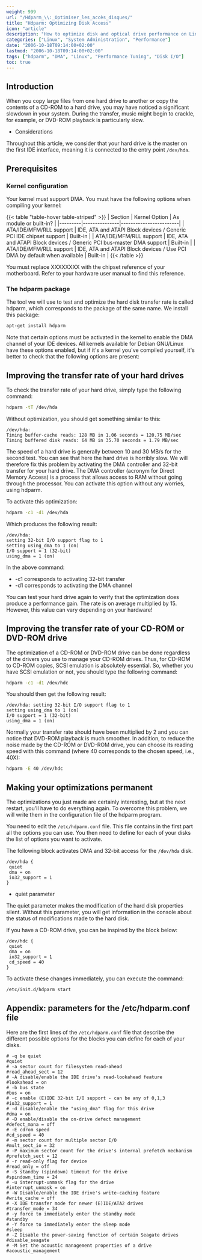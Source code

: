 ```yaml
---
weight: 999
url: "/Hdparm_\\:_Optimiser_les_accès_disques/"
title: "Hdparm: Optimizing Disk Access"
icon: "article"
description: "How to optimize disk and optical drive performance on Linux systems using hdparm utility."
categories: ["Linux", "System Administration", "Performance"]
date: "2006-10-18T09:14:00+02:00"
lastmod: "2006-10-18T09:14:00+02:00"
tags: ["hdparm", "DMA", "Linux", "Performance Tuning", "Disk I/O"]
toc: true
---
```


## Introduction

When you copy large files from one hard drive to another or copy the contents of a CD-ROM to a hard drive, you may have noticed a significant slowdown in your system. During the transfer, music might begin to crackle, for example, or DVD-ROM playback is particularly slow.

* Considerations

Throughout this article, we consider that your hard drive is the master on the first IDE interface, meaning it is connected to the entry point `/dev/hda`.

## Prerequisites

### Kernel configuration

Your kernel must support DMA. You must have the following options when compiling your kernel:

{{< table "table-hover table-striped" >}}
| Section | Kernel Option | As module or built-in? |
|---------|---------------|------------------------|
| ATA/IDE/MFM/RLL support | IDE, ATA and ATAPI Block devices / Generic PCI IDE chipset support | Built-in |
| ATA/IDE/MFM/RLL support | IDE, ATA and ATAPI Block devices / Generic PCI bus-master DMA support | Built-in |
| ATA/IDE/MFM/RLL support | IDE, ATA and ATAPI Block devices / Use PCI DMA by default when available | Built-in |
{{< /table >}}

You must replace XXXXXXXX with the chipset reference of your motherboard. Refer to your hardware user manual to find this reference.

### The hdparm package

The tool we will use to test and optimize the hard disk transfer rate is called hdparm, which corresponds to the package of the same name. We install this package:

```bash
apt-get install hdparm
```

Note that certain options must be activated in the kernel to enable the DMA channel of your IDE devices. All kernels available for Debian GNU/Linux have these options enabled, but if it's a kernel you've compiled yourself, it's better to check that the following options are present:

## Improving the transfer rate of your hard drives

To check the transfer rate of your hard drive, simply type the following command:

```bash
hdparm -tT /dev/hda
```

Without optimization, you should get something similar to this:

```
/dev/hda:
Timing buffer-cache reads: 128 MB in 1.06 seconds = 120.75 MB/sec
Timing buffered disk reads: 64 MB in 35.70 seconds = 1.79 MB/sec
```

The speed of a hard drive is generally between 10 and 30 MB/s for the second test. You can see that here the hard drive is horribly slow. We will therefore fix this problem by activating the DMA controller and 32-bit transfer for your hard drive. The DMA controller (acronym for Direct Memory Access) is a process that allows access to RAM without going through the processor. You can activate this option without any worries, using hdparm.

To activate this optimization:

```bash
hdparm -c1 -d1 /dev/hda
```

Which produces the following result:

```
/dev/hda:
setting 32-bit I/O support flag to 1
setting using_dma to 1 (on)
I/O support = 1 (32-bit)
using_dma = 1 (on)
```

In the above command:
* -c1 corresponds to activating 32-bit transfer
* -d1 corresponds to activating the DMA channel

You can test your hard drive again to verify that the optimization does produce a performance gain. The rate is on average multiplied by 15. However, this value can vary depending on your hardware!

## Improving the transfer rate of your CD-ROM or DVD-ROM drive

The optimization of a CD-ROM or DVD-ROM drive can be done regardless of the drivers you use to manage your CD-ROM drives. Thus, for CD-ROM to CD-ROM copies, SCSI emulation is absolutely essential. So, whether you have SCSI emulation or not, you should type the following command:

```bash
hdparm -c1 -d1 /dev/hdc
```

You should then get the following result:

```
/dev/hda: setting 32-bit I/O support flag to 1
setting using_dma to 1 (on)
I/O support = 1 (32-bit)
using_dma = 1 (on)
```

Normally your transfer rate should have been multiplied by 2 and you can notice that DVD-ROM playback is much smoother. In addition, to reduce the noise made by the CD-ROM or DVD-ROM drive, you can choose its reading speed with this command (where 40 corresponds to the chosen speed, i.e., 40X):

```bash
hdparm -E 40 /dev/hdc
```

## Making your optimizations permanent

The optimizations you just made are certainly interesting, but at the next restart, you'll have to do everything again. To overcome this problem, we will write them in the configuration file of the hdparm program.

You need to edit the `/etc/hdparm.conf` file. This file contains in the first part all the options you can use. You then need to define for each of your disks the list of options you want to activate.

The following block activates DMA and 32-bit access for the `/dev/hda` disk.

```
/dev/hda {
 quiet
 dma = on
 io32_support = 1
}
```

* quiet parameter

The quiet parameter makes the modification of the hard disk properties silent. Without this parameter, you will get information in the console about the status of modifications made to the hard disk.

If you have a CD-ROM drive, you can be inspired by the block below:

```
/dev/hdc {
 quiet
 dma = on
 io32_support = 1
 cd_speed = 40
}
```

To activate these changes immediately, you can execute the command:

```bash
/etc/init.d/hdparm start
```

## Appendix: parameters for the /etc/hdparm.conf file

Here are the first lines of the `/etc/hdparm.conf` file that describe the different possible options for the blocks you can define for each of your disks.

```
# -q be quiet
#quiet
# -a sector count for filesystem read-ahead
#read_ahead_sect = 12
# -A disable/enable the IDE drive's read-lookahead feature
#lookahead = on
# -b bus state
#bus = on
# -c enable (E)IDE 32-bit I/O support - can be any of 0,1,3
#io32_support = 1
# -d disable/enable the "using_dma" flag for this drive
#dma = on
# -D enable/disable the on-drive defect management
#defect_mana = off
# -E cdrom speed
#cd_speed = 40
# -m sector count for multiple sector I/O
#mult_sect_io = 32
# -P maximum sector count for the drive's internal prefetch mechanism
#prefetch_sect = 12
# -r read-only flag for device
#read_only = off
# -S standby (spindown) timeout for the drive
#spindown_time = 24
# -u interrupt-unmask flag for the drive
#interrupt_unmask = on
# -W Disable/enable the IDE drive's write-caching feature
#write_cache = off
# -X IDE transfer mode for newer (E)IDE/ATA2 drives
#transfer_mode = 34
# -y force to immediately enter the standby mode
#standby
# -Y force to immediately enter the sleep mode
#sleep
# -Z Disable the power-saving function of certain Seagate drives
#disable_seagate
# -M Set the acoustic management properties of a drive
#acoustic_management
```
